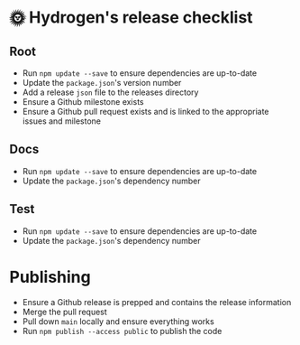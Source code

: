 # 🌞 Hydrogen's release checklist

## Root

- Run `npm update --save` to ensure dependencies are up-to-date
- Update the `package.json`'s version number
- Add a release `json` file to the releases directory
- Ensure a Github milestone exists
- Ensure a Github pull request exists and is linked to the appropriate issues and milestone

## Docs

- Run `npm update --save` to ensure dependencies are up-to-date
- Update the `package.json`'s dependency number

## Test

- Run `npm update --save` to ensure dependencies are up-to-date
- Update the `package.json`'s dependency number

# Publishing

- Ensure a Github release is prepped and contains the release information
- Merge the pull request
- Pull down `main` locally and ensure everything works
- Run `npm publish --access public` to publish the code
